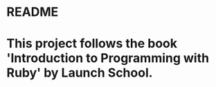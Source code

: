 # README #

# This project follows the book 'Introduction to Programming with Ruby' by Launch School. # 
